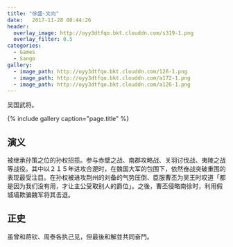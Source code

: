 ```yaml
---
title: "徐盛·文向"
date:   2017-11-28 08:44:26
header:
  overlay_image: http://oyy3dtfqo.bkt.clouddn.com/s319-1.png
  overlay_filter: 0.5
categories:
  - Games
  - Sango
gallery:
  - image_path: http://oyy3dtfqo.bkt.clouddn.com/126-1.png
  - image_path: http://oyy3dtfqo.bkt.clouddn.com/a172-1.png
  - image_path: http://oyy3dtfqo.bkt.clouddn.com/a126-1.png
---
```


吴国武将。

{% include gallery caption="page.title" %}

## 演义

被继承孙策之位的孙权招揽。参与赤壁之战、南郡攻略战、关羽讨伐战、夷陵之战等战役。其中以２１５年进攻合淝时，在魏国大军的包围下，依然奋战突破重围的表现最受注目。在孙权被进攻荆州的刘备的气势压倒、臣服曹丕为吴王时叹道「都是因为我们没有用，才让主公受取别人的爵位」。之後，曹丕侵略南徐时，利用假城墙欺骗魏军将其击退。

## 正史

虽曾和蒋钦、周泰各执己见，但最後和解並共同奋鬥。